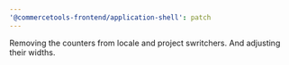 ```yaml
---
'@commercetools-frontend/application-shell': patch
---
```


Removing the counters from locale and project swritchers. And adjusting their widths.
